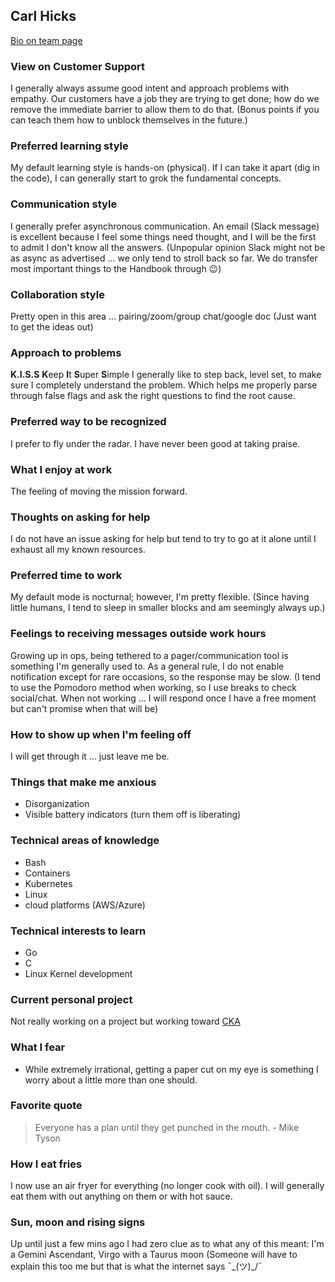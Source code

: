## Carl Hicks

[Bio on team page](../../company/team/index.md#carl-hicks)

### View on Customer Support
I generally always assume good intent and approach problems with empathy. Our customers have a job they are trying to get done; how do we remove the immediate barrier to allow them to do that. (Bonus points if you can teach them how to unblock themselves in the future.)


### Preferred learning style
My default learning style is hands-on (physical). If I can take it apart (dig in the code), I can generally start to grok the fundamental concepts. 

### Communication style
I generally prefer asynchronous communication. An email (Slack message) is excellent because I feel some things need thought, and I will be the first to admit I don't know all the answers. 
(Unpopular opinion Slack might not be as async as advertised ... we only tend to stroll back so far. We do transfer most important things to the Handbook through 😉)

### Collaboration style
Pretty open in this area ... pairing/zoom/group chat/google doc (Just want to get the ideas out)

### Approach to problems
**K.I.S.S**
**K**eep **I**t **S**uper **S**imple
I generally like to step back, level set, to make sure I completely understand the problem. Which helps me properly parse through false flags and ask the right questions to find the root cause.

### Preferred way to be recognized
I prefer to fly under the radar. I have never been good at taking praise.

### What I enjoy at work
The feeling of moving the mission forward.

### Thoughts on asking for help
I do not have an issue asking for help but tend to try to go at it alone until I exhaust all my known resources. 

### Preferred time to work
My default mode is nocturnal; however, I'm pretty flexible. 
(Since having little humans, I tend to sleep in smaller blocks and am seemingly always up.)

### Feelings to receiving messages outside work hours
Growing up in ops, being tethered to a pager/communication tool is something I'm generally used to. As a general rule, I do not enable notification except for rare occasions, so the response may be slow.
(I tend to use the Pomodoro method when working, so I use breaks to check social/chat. When not working ... I will respond once I have a free moment but can't promise when that will be)


### How to show up when I'm feeling off
I will get through it ... just leave me be.

### Things that make me anxious
- Disorganization
- Visible battery indicators (turn them off is liberating)


### Technical areas of knowledge
- Bash
- Containers
- Kubernetes
- Linux
- cloud platforms (AWS/Azure)

### Technical interests to learn
- Go
- C
- Linux Kernel development

### Current personal project
Not really working on a project but working toward [CKA](https://training.linuxfoundation.org/certification/certified-kubernetes-administrator-cka/) 

### What I fear
- While extremely irrational, getting a paper cut on my eye is something I worry about a little more than one should.

### Favorite quote
> Everyone has a plan until they get punched in the mouth. - Mike Tyson

### How I eat fries
I now use an air fryer for everything (no longer cook with oil). I will generally eat them with out anything on them or with hot sauce.


### Sun, moon and rising signs
Up until just a few mins ago I had zero clue as to what any of this meant:
I'm a Gemini Ascendant, Virgo with a Taurus moon
(Someone will have to explain this too me but that is what the internet says ¯\_(ツ)_/¯